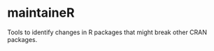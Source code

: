 maintaineR
==========

Tools to identify changes in R packages that might break other CRAN packages.

